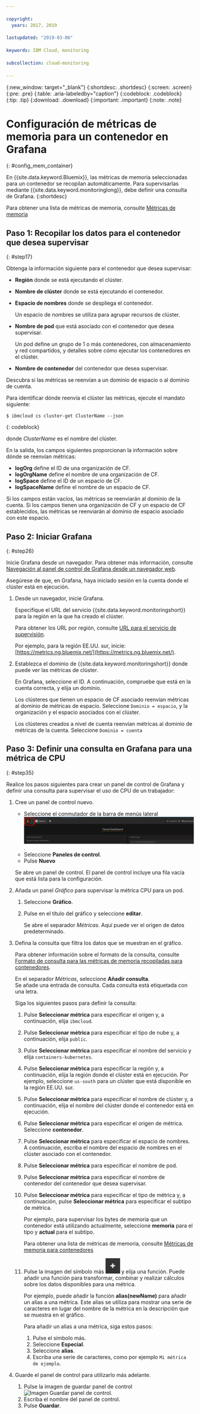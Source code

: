 ```yaml
---

copyright:
  years: 2017, 2019

lastupdated: "2019-03-06"

keywords: IBM Cloud, monitoring

subcollection: cloud-monitoring

---
```


{:new_window: target="_blank"}
{:shortdesc: .shortdesc}
{:screen: .screen}
{:pre: .pre}
{:table: .aria-labeledby="caption"}
{:codeblock: .codeblock}
{:tip: .tip}
{:download: .download}
{:important: .important}
{:note: .note}



# Configuración de métricas de memoria para un contenedor en Grafana
{: #config_mem_container}

En {{site.data.keyword.Bluemix}}, las métricas de memoria seleccionadas para un contenedor se recopilan automáticamente. Para supervisarlas mediante {{site.data.keyword.monitoringlong}}, debe definir una consulta de Grafana. 
{:shortdesc}

Para obtener una lista de métricas de memoria, consulte [Métricas de memoria](/docs/services/cloud-monitoring/containers?topic=cloud-monitoring-monitoring_bmx_containers_ov#memory_metrics)


## Paso 1: Recopilar los datos para el contenedor que desea supervisar
{: #step17}

Obtenga la información siguiente para el contenedor que desea supervisar:

* **Región** donde se está ejecutando el clúster.
* **Nombre de clúster** donde se está ejecutando el contenedor. 
* **Espacio de nombres** donde se despliega el contenedor. 

    Un espacio de nombres se utiliza para agrupar recursos de clúster.
	
* **Nombre de pod** que está asociado con el contenedor que desea supervisar. 

    Un pod define un grupo de 1 o más contenedores, con almacenamiento y red compartidos, y detalles sobre cómo ejecutar los contenedores en el clúster.
	
* **Nombre de contenedor** del contenedor que desea supervisar.

Descubra si las métricas se reenvían a un dominio de espacio o al dominio de cuenta.

Para identificar dónde reenvía el clúster las métricas, ejecute el mandato siguiente:

```
$ ibmcloud cs cluster-get ClusterName --json
```
{: codeblock}

donde *ClusterName* es el nombre del clúster.

En la salida, los campos siguientes proporcionan la información sobre dónde se reenvían métricas:

* **logOrg** define el ID de una organización de CF.
* **logOrgName** define el nombre de una organización de CF.
* **logSpace** define el ID de un espacio de CF.
* **logSpaceName** define el nombre de un espacio de CF.

Si los campos están vacíos, las métricas se reenviarán al dominio de la cuenta.
Si los campos tienen una organización de CF y un espacio de CF establecidos, las métricas se reenviarán al dominio de espacio asociado con este espacio.

## Paso 2: Iniciar Grafana
{: #step26}

Inicie Grafana desde un navegador. Para obtener más información, consulte [Navegación al panel de control de Grafana desde un navegador web](/docs/services/cloud-monitoring/grafana?topic=cloud-monitoring-navigating_grafana#launch_grafana_from_browser).

Asegúrese de que, en Grafana, haya iniciado sesión en la cuenta donde el clúster está en ejecución. 

1. Desde un navegador, inicie Grafana. 

    Especifique el URL del servicio {{site.data.keyword.monitoringshort}} para la región en la que ha creado el clúster. 
    
    Para obtener los URL por región, consulte [URL para el servicio de supervisión](/docs/services/cloud-monitoring?topic=cloud-monitoring-monitoring_ov#region).

    Por ejemplo, para la región EE.UU. sur, inicie: [https://metrics.ng.bluemix.net/](https://metrics.ng.bluemix.net/).

2. Establezca el dominio de {{site.data.keyword.monitoringshort}} donde puede ver las métricas de clúster.

    En Grafana, seleccione el ID. A continuación, compruebe que está en la cuenta correcta, y elija un dominio.

    Los clústeres que tienen un espacio de CF asociado reenvían métricas al dominio de métricas de espacio. Seleccione `Dominio = espacio`, y la organización y el espacio asociados con el clúster.

    Los clústeres creados a nivel de cuenta reenvían métricas al dominio de métricas de la cuenta. Seleccione `Dominio = cuenta`




## Paso 3: Definir una consulta en Grafana para una métrica de CPU
{: #step35}

Realice los pasos siguientes para crear un panel de control de Grafana y definir una consulta para supervisar el uso de CPU de un trabajador:

1. Cree un panel de control nuevo.

    * Seleccione el conmutador de la barra de menús lateral ![Barra de menús lateral de Grafana](images/grafana_settings.gif "Barra de menús lateral de Grafana").
    * Seleccione **Paneles de control**.
    * Pulse **Nuevo**

    Se abre un panel de control. El panel de control incluye una fila vacía que está lista para la configuración.

2. Añada un panel *Gráfico* para supervisar la métrica CPU para un pod.

    1. Seleccione **Gráfico**.

    2. Pulse en el título del gráfico y seleccione **editar**.

        Se abre el separador *Métricas*. Aquí puede ver el origen de datos predeterminado.

3. Defina la consulta que filtra los datos que se muestran en el gráfico. 

    Para obtener información sobre el formato de la consulta, consulte [Formato de consulta para las métricas de memoria recopiladas para contenedores](/docs/services/cloud-monitoring/reference?topic=cloud-monitoring-metrics_format_containers#mem_containers).

    En el separador *Métricas*, seleccione **Añadir consulta**. <br>Se añade una entrada de consulta. Cada consulta está etiquetada con una letra.
	
	Siga los siguientes pasos para definir la consulta:

    1. Pulse **Seleccionar métrica** para especificar el origen y, a continuación, elija `ibmcloud`.
    
    2. Pulse **Seleccionar métrica** para especificar el tipo de nube y, a continuación, elija `public`.
    
    3. Pulse **Seleccionar métrica** para especificar el nombre del servicio y elija `containers-kubernetes`.
	
    4. Pulse **Seleccionar métrica** para especificar la región y, a continuación, elija la región donde el clúster está en ejecución. Por ejemplo, seleccione `us-south` para un clúster que está disponible en la región EE.UU. sur.
    
    5. Pulse **Seleccionar métrica** para especificar el nombre de clúster y, a continuación, elija el nombre del clúster donde el contenedor está en ejecución.
		
	6. Pulse **Seleccionar métrica** para especificar el origen de métrica. Seleccione **contenedor**.
		
	7. Pulse **Seleccionar métrica** para especificar el espacio de nombres. A continuación, escriba el nombre del espacio de nombres en el clúster asociado con el contenedor.
		
	8. Pulse **Seleccionar métrica** para especificar el nombre de pod.
	
	9. Pulse **Seleccionar métrica** para especificar el nombre de contenedor del contenedor que desea supervisar.
	
	10. Pulse **Seleccionar métrica** para especificar el tipo de métrica y, a continuación, pulse **Seleccionar métrica** para especificar el subtipo de métrica.
	
	    Por ejemplo, para supervisar los bytes de memoria que un contenedor está utilizando actualmente, seleccione **memoria** para el tipo y **actual** para el subtipo.
	
	    Para obtener una lista de métricas de memoria, consulte [Métricas de memoria para contenedores](/docs/services/cloud-monitoring/containers?topic=cloud-monitoring-monitoring_bmx_containers_ov#memory_metrics) 
	
	11. Pulse la imagen del símbolo más ![Añadir iconos](images/grafana_plus_image.gif "Imagen del símbolo Más") y elija una función. Puede añadir una función para transformar, combinar y realizar cálculos sobre los datos disponibles para una métrica.

        Por ejemplo, puede añadir la función **alias(newName)** para añadir un alias a una métrica. Este alias se utiliza para mostrar una serie de caracteres en lugar del nombre de la métrica en la descripción que se muestra en el gráfico.

        Para añadir un alias a una métrica, siga estos pasos:

        1. Pulse el símbolo más.
        2. Seleccione **Especial**.
        3. Seleccione **alias**.
        4. Escriba una serie de caracteres, como por ejemplo `Mi métrica de ejemplo`.

4. Guarde el panel de control para utilizarlo más adelante.

    1. Pulse la imagen de guardar panel de control ![Imagen Guardar panel de control](images/grafana_save_image.gif "Imagen Guardar panel de control").
    2. Escriba el nombre del panel de control.
    3. Pulse **Guardar**.

	
